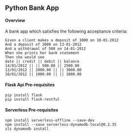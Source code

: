 ## Python Bank App
#### Overview
A bank app which satisfies the following acceptance criteria:
```
Given a client makes a deposit of 1000 on 10-01-2012
And a deposit of 2000 on 13-01-2012
And a withdrawal of 500 on 14-01-2012
When she prints her bank statement
Then she would see
date || credit || debit || balance
14/01/2012 || || 500.00 || 2500.00
13/01/2012 || 2000.00 || || 3000.00
10/01/2012 || 1000.00 || || 1000.00
```

#### Flask Api Pre-requisites
```
pip install flask
pip install flask-restful
```


#### Serverless Pre-requisites
```
npm install serverless-offline --save-dev
npm install --save serverless-dynamodb-local@0.2.35
sls dynamodb install
```
